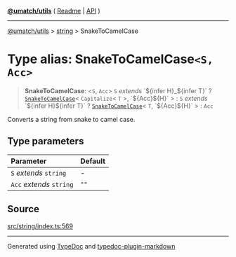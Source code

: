 [**@umatch/utils**](../../README.md) ( [Readme](../../README.md) \| [API](../../API.md) )

---

[@umatch/utils](../../API.md) > [string](../README.md) > SnakeToCamelCase

# Type alias: SnakeToCamelCase`<S, Acc>`

> **SnakeToCamelCase**: \<`S`, `Acc`\> `S` _extends_ \`$\{infer H}\_$\{infer T}\` ? [`SnakeToCamelCase`](type-alias.SnakeToCamelCase.md)\< `Capitalize`\< `T` \>, \`$\{Acc}$\{H}\` \> : `S` _extends_ \`$\{infer H}$\{infer T}\` ? [`SnakeToCamelCase`](type-alias.SnakeToCamelCase.md)\< `T`, \`$\{Acc}$\{H}\` \> : `Acc`

Converts a string from snake to camel case.

## Type parameters

| Parameter                | Default |
| :----------------------- | :------ |
| `S` _extends_ `string`   | -       |
| `Acc` _extends_ `string` | `""`    |

## Source

[src/string/index.ts:569](https://github.com/umatch-oficial/utils/blob/618b1ef/src/string/index.ts#L569)

---

Generated using [TypeDoc](https://typedoc.org/) and [typedoc-plugin-markdown](https://www.npmjs.com/package/typedoc-plugin-markdown)
